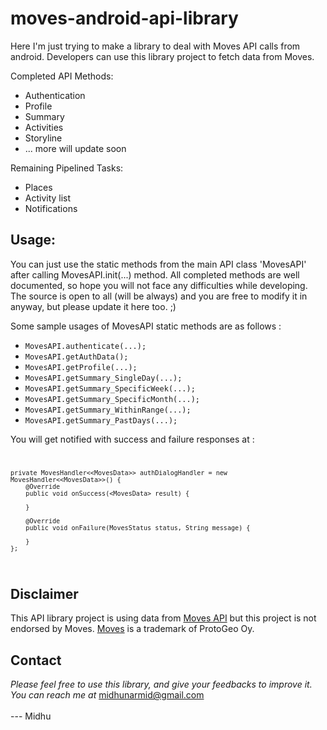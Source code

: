 moves-android-api-library
=========================

Here I'm just trying to make a library to deal with Moves API calls from android. Developers can use this library project to fetch data from Moves. 

Completed API Methods:
  + Authentication
  + Profile
  + Summary
  + Activities
  + Storyline
  + ... more will update soon

Remaining Pipelined Tasks:
  + Places
  + Activity list
  + Notifications

Usage:
------
You can just use the static methods from the main API class 'MovesAPI' after calling MovesAPI.init(...) method.
All completed methods are well documented, so hope you will not face any difficulties while developing.
The source is open to all (will be always) and you are free to modify it in anyway, but please update it here too. ;)

Some sample usages of MovesAPI static methods are as follows :
  * <code>MovesAPI.authenticate(...);</code>
  * <code>MovesAPI.getAuthData();</code>
  * <code>MovesAPI.getProfile(...);</code>
  * <code>MovesAPI.getSummary_SingleDay(...);</code>
  * <code>MovesAPI.getSummary_SpecificWeek(...);</code>
  * <code>MovesAPI.getSummary_SpecificMonth(...);</code>
  * <code>MovesAPI.getSummary_WithinRange(...);</code>
  * <code>MovesAPI.getSummary_PastDays(...);</code>

You will get notified with success and failure responses at :
<code>

	private MovesHandler<<MovesData>> authDialogHandler = new MovesHandler<<MovesData>>() {
		@Override
		public void onSuccess(<MovesData> result) {
		
		}
		
		@Override
		public void onFailure(MovesStatus status, String message) {
		
		}
	};
	
</code>

Disclaimer
----------
This API library project is using data from <a href="https://dev.moves-app.com/docs/api">Moves API</a> but this project is not endorsed by Moves. <a href="http://www.moves-app.com/">Moves</a> is a trademark of ProtoGeo Oy.

Contact
-------
<i>Please feel free to use this library, and give your feedbacks to improve it. You can reach me at </i> midhunarmid@gmail.com
<br><br>--- Midhu

